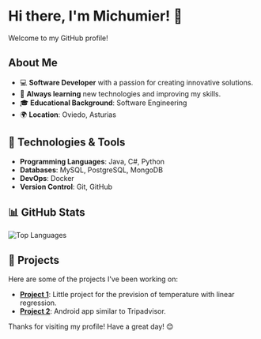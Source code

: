 # Hi there, I'm Michumier! 👋

Welcome to my GitHub profile!

## About Me

- 💻 **Software Developer** with a passion for creating innovative solutions.
- 🌱 **Always learning** new technologies and improving my skills.
- 🎓 **Educational Background**: Software Engineering
- 🌍 **Location**: Oviedo, Asturias

## 🔧 Technologies & Tools

- **Programming Languages**: Java, C#, Python
- **Databases**: MySQL, PostgreSQL, MongoDB
- **DevOps**: Docker
- **Version Control**: Git, GitHub

## 📊 GitHub Stats

![Top Languages](https://github-readme-stats.vercel.app/api/top-langs/?username=michumier&layout=compact&theme=radical)

## 🌟 Projects

Here are some of the projects I've been working on:

- [**Project 1**](https://github.com/michumier/linear-regression): Little project for the prevision of temperature with linear regression.
- [**Project 2**](https://github.com/michumier/Antojitos): Android app similar to Tripadvisor.


Thanks for visiting my profile! Have a great day! 😊

